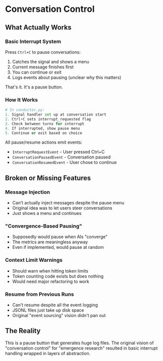# Conversation Control

## What Actually Works

### Basic Interrupt System

Press `Ctrl+C` to pause conversations:

1. Catches the signal and shows a menu
2. Current message finishes first
3. You can continue or exit
4. Logs events about pausing (unclear why this matters)

That's it. It's a pause button.

### How It Works

```python
# In conductor.py:
1. Signal handler set up at conversation start
2. Ctrl+C sets interrupt_requested flag
3. Check between turns for interrupt
4. If interrupted, show pause menu
5. Continue or exit based on choice
```

All pause/resume actions emit events:
- `InterruptRequestEvent` - User pressed Ctrl+C
- `ConversationPausedEvent` - Conversation paused
- `ConversationResumedEvent` - User chose to continue

## Broken or Missing Features

### Message Injection
- Can't actually inject messages despite the pause menu
- Original idea was to let users steer conversations
- Just shows a menu and continues

### "Convergence-Based Pausing"
- Supposedly would pause when AIs "converge"
- The metrics are meaningless anyway
- Even if implemented, would pause at random

### Context Limit Warnings
- Should warn when hitting token limits
- Token counting code exists but does nothing
- Would need major refactoring to work

### Resume from Previous Runs
- Can't resume despite all the event logging
- JSONL files just take up disk space
- Original "event sourcing" vision didn't pan out

## The Reality

This is a pause button that generates huge log files. The original vision of "conversation control" for "emergence research" resulted in basic interrupt handling wrapped in layers of abstraction.